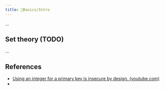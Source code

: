 ```yaml
---
title: 🌱Basics/Intro
---
```

...

## Set theory (TODO)
...

## References

- [Using an integer for a primary key is insecure by design. (youtube.com)](https://www.youtube.com/watch?v=z-LFJ6zgTnY)
- 